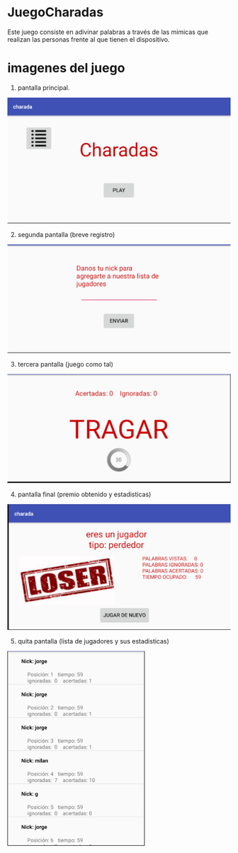 # JuegoCharadas
Este juego consiste en adivinar palabras a través de las mimicas que realizan las personas frente al que tienen el dispositivo.

# imagenes del juego

1. pantalla principal.

<img src="https://github.com/jorgeality/JuegoCharadas/blob/master/imagenes/Captura%20de%20pantalla%202018-05-22%20a%20la(s)%201.40.50%20p.%20m..png" />

2. segunda pantalla (breve registro)

<img src="https://github.com/jorgeality/JuegoCharadas/blob/master/imagenes/Captura%20de%20pantalla%202018-05-22%20a%20la(s)%201.58.54%20p.%20m..png" />

3. tercera pantalla (juego como tal)
<img src="https://github.com/jorgeality/JuegoCharadas/blob/master/imagenes/Captura%20de%20pantalla%202018-05-22%20a%20la(s)%201.44.13%20p.%20m..png" />

4. pantalla final (premio obtenido y estadisticas)

<img src="https://github.com/jorgeality/JuegoCharadas/blob/master/imagenes/Captura%20de%20pantalla%202018-05-22%20a%20la(s)%201.43.07%20p.%20m..png" />

5. quita pantalla (lista de jugadores y sus estadisticas)

<img src="https://github.com/jorgeality/JuegoCharadas/blob/master/imagenes/Captura%20de%20pantalla%202018-05-22%20a%20la(s)%201.43.31%20p.%20m..png" />
